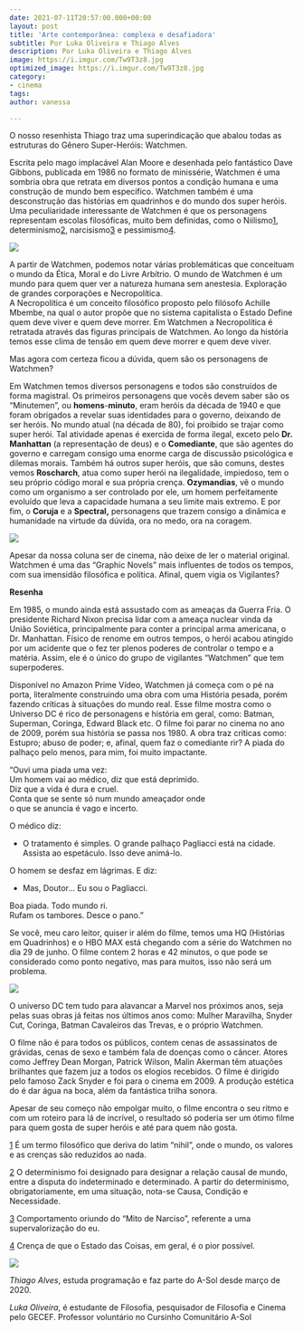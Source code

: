 ```yaml
---
date: 2021-07-11T20:57:00.000+00:00
layout: post
title: 'Arte contemporânea: complexa e desafiadora'
subtitle: Por Luka Oliveira e Thiago Alves
description: Por Luka Oliveira e Thiago Alves
image: https://i.imgur.com/Tw9T3z8.jpg
optimized_image: https://i.imgur.com/Tw9T3z8.jpg
category:
- cinema
tags: 
author: vanessa

---
```

O nosso resenhista Thiago traz uma superindicação que abalou todas as estruturas do Gênero Super-Heróis: Watchmen.

Escrita pelo mago implacável Alan Moore e desenhada pelo fantástico Dave Gibbons, publicada em 1986 no formato de minissérie, Watchmen é uma sombria obra que retrata em diversos pontos a condição humana e uma construção de mundo bem específico. Watchmen também é uma desconstrução das histórias em quadrinhos e do mundo dos super heróis. Uma peculiaridade interessante de Watchmen é que os personagens representam escolas filosóficas, muito bem definidas, como o Niilismo[1](#sdfootnote1sym), determinismo[2](#sdfootnote2sym), narcisismo[3](#sdfootnote3sym) e pessimismo[4](#sdfootnote4sym).

![](https://i.imgur.com/ZuI69YD.png)

A partir de Watchmen, podemos notar várias problemáticas que conceituam o mundo da Ética, Moral e do Livre Arbítrio. O mundo de Watchmen é um mundo para quem quer ver a natureza humana sem anestesia. Exploração de grandes corporações e Necropolítica.  
 A Necropolítica é um conceito filosófico proposto pelo filósofo Achille Mbembe, na qual o autor propõe que no sistema capitalista o Estado Define quem deve viver e quem deve morrer. Em Watchmen a Necropolítica é retratada através das figuras principais de Watchmen. Ao longo da história temos esse clima de tensão em quem deve morrer e quem deve viver.

Mas agora com certeza ficou a dúvida, quem são os personagens de Watchmen?

Em Watchmen temos diversos personagens e todos são construídos de forma magistral. Os primeiros personagens que vocês devem saber são os “Minutemen”, ou **homens**-**minuto**, eram heróis da década de 1940 e que foram obrigados a revelar suas identidades para o governo, deixando de ser heróis. No mundo atual (na década de 80), foi proibido se trajar como super herói. Tal atividade apenas é exercida de forma ilegal, exceto pelo **Dr.** **Manhattan** (a representação de deus) e o **Comediante**, que são agentes do governo e carregam consigo uma enorme carga de discussão psicológica e dilemas morais. Também há outros super heróis, que são comuns, destes vemos **Roscharch**, atua como super herói na ilegalidade, impiedoso, tem o seu próprio código moral e sua própria crença. **Ozymandias**, vê o mundo como um organismo a ser controlado por ele, um homem perfeitamente evoluído que leva a capacidade humana a seu limite mais extremo. E por fim, o **Coruja** e a **Spectral,** personagens que trazem consigo a dinâmica e humanidade na virtude da dúvida, ora no medo, ora na coragem.

![](https://i.imgur.com/apq9J7m.png)

Apesar da nossa coluna ser de cinema, não deixe de ler o material original. Watchmen é uma das “Graphic Novels” mais influentes de todos os tempos, com sua imensidão filosófica e política. Afinal, quem vigia os Vigilantes?

**Resenha**

Em 1985, o mundo ainda está assustado com as ameaças da Guerra Fria. O presidente Richard Nixon precisa lidar com a ameaça nuclear vinda da União Soviética, principalmente para conter a principal arma americana, o Dr. Manhattan. Físico de renome em outros tempos, o herói acabou atingido por um acidente que o fez ter plenos poderes de controlar o tempo e a matéria. Assim, ele é o único do grupo de vigilantes “Watchmen” que tem superpoderes.

Disponível no Amazon Prime Vídeo, Watchmen já começa com o pé na porta, literalmente construindo uma obra com uma História pesada, porém fazendo críticas à situações do mundo real. Esse filme mostra como o Universo DC é rico de personagens e história em geral, como: Batman, Superman, Coringa, Edward Black etc. O filme foi parar no cinema no ano de 2009, porém sua história se passa nos 1980. A obra traz críticas como: Estupro; abuso de poder; e, afinal, quem faz o comediante rir? A piada do palhaço pelo menos, para mim, foi muito impactante.

“Ouvi uma piada uma vez:  
 Um homem vai ao médico, diz que está deprimido.  
 Diz que a vida é dura e cruel.  
 Conta que se sente só num mundo ameaçador onde  
 o que se anuncia é vago e incerto.  
   
 O médico diz:   
 - O tratamento é simples. O grande palhaço Pagliacci está na cidade. Assista ao espetáculo. Isso deve animá-lo.  
   
 O homem se desfaz em lágrimas. E diz:  
 - Mas, Doutor... Eu sou o Pagliacci.  
   
 Boa piada. Todo mundo ri.   
 Rufam os tambores. Desce o pano.”

Se você, meu caro leitor, quiser ir além do filme, temos uma HQ (Histórias em Quadrinhos) e o HBO MAX está chegando com a série do Watchmen no dia 29 de junho. O filme contem 2 horas e 42 minutos, o que pode se considerado como ponto negativo, mas para muitos, isso não será um problema.

![](https://i.imgur.com/ruizQgF.png)

O universo DC tem tudo para alavancar a Marvel nos próximos anos, seja pelas suas obras já feitas nos últimos anos como: Mulher Maravilha, Snyder Cut, Coringa, Batman Cavaleiros das Trevas, e o próprio Watchmen.

O filme não é para todos os públicos, contem cenas de assassinatos de grávidas, cenas de sexo e também fala de doenças como o câncer. Atores como Jeffrey Dean Morgan, Patrick Wilson, Malin Akerman têm atuações brilhantes que fazem juz a todos os elogios recebidos. O filme é dirigido pelo famoso Zack Snyder e foi para o cinema em 2009. A produção estética do é dar água na boca, além da fantástica trilha sonora.

Apesar de seu começo não empolgar muito, o filme encontra o seu ritmo e com um roteiro para lá de incrível, o resultado só poderia ser um ótimo filme para quem gosta de super heróis e até para quem não gosta.

[1](#sdfootnote1anc) É um termo filosófico que deriva do latim “nihil”, onde o mundo, os valores e as crenças são reduzidos ao nada.

[2](#sdfootnote2anc) O determinismo foi designado para designar a relação causal de mundo, entre a disputa do indeterminado e determinado. A partir do determinismo, obrigatoriamente, em uma situação, nota-se Causa, Condição e Necessidade.

[3](#sdfootnote3anc) Comportamento oriundo do “Mito de Narciso”, referente a uma supervalorização do eu.

[4](#sdfootnote4anc) Crença de que o Estado das Coisas, em geral, é o pior possível.

![](https://i.imgur.com/SWluvB2.jpg)

_Thiago Alves_, estuda programação e faz parte do A-Sol desde março de 2020.

_Luka Oliveira_, é estudante de Filosofia, pesquisador de Filosofia e Cinema pelo GECEF. Professor voluntário no Cursinho Comunitário A-Sol
